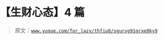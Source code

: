 # 【生财心态】4 篇

> 原文：[`www.yuque.com/for_lazy/thfiu8/sgurvg91grxe0ky9`](https://www.yuque.com/for_lazy/thfiu8/sgurvg91grxe0ky9)

